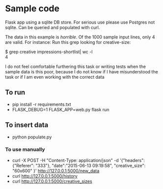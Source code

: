 # Sample code

Flask app using a sqlite DB store. For serious use please use Postgres not sqlite. Can be queried and populated with curl.

The data in this example is *horrible*. Of the 1000 sample input lines, only 4 are valid.
For instance: Run this grep looking for creative-size:

$ grep creative impressions-shortlist| wc -l                                                                                     
4


I do not feel comfortable furthering this task or writing tests when the sample data is this
poor, because I do not know if I have misunderstood the task or if I am even working with the correct data

## To run

* pip install -r requirements.txt
* FLASK_DEBUG=1 FLASK_APP=web.py flask run

## To insert data

* python populate.py

### To use manually

* curl -X POST -H "Content-Type: application/json" -d '{"headers":{"Referer": "333"}, "date":"2015-06-13 09:19:58", "creative_size": "60x600" }'   http://127.0.0.1:5000/new_data
* curl http://127.0.0.1:5000/history
* curl http://127.0.0.1:5000/creative_sizes
